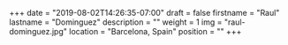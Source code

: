 +++
date = "2019-08-02T14:26:35-07:00"
draft = false
firstname = "Raul"
lastname = "Dominguez"
description = ""
weight = 1
img = "raul-dominguez.jpg"
location = "Barcelona, Spain"
position = ""
+++
